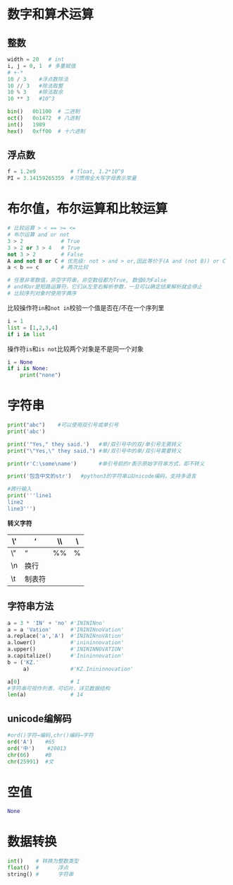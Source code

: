 # 数字和算术运算

## 整数

```python
width = 20   # int
i, j = 0, 1  # 多重赋值
# +-*
10 / 3    #浮点数除法
10 // 3	  #除法取整
10 % 3    #除法取余
10 ** 3   #10^3
```

```python
bin()	0b1100	# 二进制
oct()	0o1472	# 八进制
int()	1989
hex()	0xff00	# 十六进制
```



## 浮点数

```python
f = 1.2e9           # float, 1.2*10^9
PI = 3.14159265359	#习惯用全大写字母表示常量
```





# 布尔值，布尔运算和比较运算

```python
# 比较运算 > < == >= <=
# 布尔运算 and or not
3 > 2			 # True
3 > 2 or 3 > 4	 # True
not 3 > 2    	 # False
A and not B or C # 优先级: not > and > or,因此等价于(A and (not B)) or C
a < b == c       # 两次比较

# 任意非零数值，非空字符串，非空数组都为True, 数值0为False
# and和or是短路运算符，它们从左至右解析参数，一旦可以确定结果解析就会停止
# 比较序列对象时使用字典序
```



比较操作符`in`和`not in`校验一个值是否在/不在一个序列里

```python
i = 1
list = [1,2,3,4]
if i in list
```



操作符`is`和`is not`比较两个对象是不是同一个对象

```python
i = None
if i is None:
    print("none")
```





# 字符串

```python
print("abc")    #可以使用双引号或单引号
print('abc')

print('"Yes," they said.')   #单/双引号中的双/单引号无需转义
print("\"Yes,\" they said.") #单/双引号中的单/双引号需要转义

print(r'C:\some\name')       #单引号前的r表示原始字符串方式，即不转义

print('包含中文的str')	#python3的字符串以Unicode编码，支持多语言

#跨行输入
print('''line1
line2
line3''')
```



**转义字符**

| \\'  | ‘      | \\\  | \    |
| ---- | ------ | ---- | ---- |
| \\"  | “      | %%   | %    |
| \n   | 换行   |      |      |
| \t   | 制表符 |      |      |



## 字符串方法

```python
a = 3 * 'IN' + 'no' #'INININno'
a = a 'Vation'      #'INININnoVation'
a.replace('a','A')	#'INININnoVAtion'
a.lower()			#'inininnovation'
a.upper()			#'INININNOVATION'
a.capitalize()		#'Inininnovation'
b = ('KZ.'
     a)             #'KZ.Inininnovation'

a[0]                # I
#字符串可视作列表，可切片，详见数据结构
len(a)              # 14
```



## unicode编解码

```python
#ord()字符→编码,chr()编码→字符
ord('A')	#65
ord('中')	#20013
chr(66)		#B
chr(25991)	#文
```





# 空值

```python
None
```





# 数据转换

```python
int()	 # 转换为整数类型
float()  #      浮点
string() #      字符串
```





